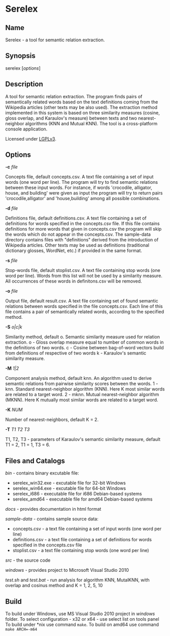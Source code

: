 Serelex
=======

Name
----
Serelex - a tool for semantic relation extraction.

Synopsis
--------
serelex [*options*]

Description
-----------
A tool for semantic relation extraction. The program finds pairs of semantically related words based on the text definitions coming from the Wikipedia articles (other texts may be also used). The extraction method implemented in this system is based on three similarity measures (cosine, gloss overlap, and Karaulov's measure) between texts and two nearest-neighbor algorithms (KNN and Mutual KNN). The tool is a cross-platform console application.

Licensed under [LGPLv3](http://www.gnu.org/licenses/lgpl.html).

Options
-------
**-c** *file*

Concepts file, default concepts.csv. A text file containing a set of input words (one word per line). The program will try to find semantic relations between these input words. For instance, if words 'crocodile, alligator, house, and building' were given as input the program will try to return pairs 'crocodile,alligator' and 'house,building' among all possible combinations.


**-d** *file*

Definitions file, default definitions.csv. A text file containing a set of definitions for words specified in the concepts.csv file. If this file contains definitions for more words that given in concepts.csv the program will skip the words which do not appear in the concepts.csv. The sample-data directory contains files with "definitions" derived from the introduction of Wikipedia articles. Other texts may be used as definitions (traditional dictionary glosses, WordNet, etc.) if provided in the same format.


**-s** *file*

Stop-words file, default stoplist.csv. A text file containing stop words (one word per line). Words from this list will not be used by a similarity measure. All occurrences of these words in definitons.csv will be removed.


**-o** *file*

Output file, default result.csv. A text file containing set of found semantic relations between words specified in the file concepts.csv. Each line of this file contains a pair of semantically related words, according to the specified method.


**-S** *o|c|k*

Similarity method, default o. Semantic similarity measure used for relation extraction. 
 o - Gloss overlap measure equal to number of common words in the definitions of two words.
 c - Cosine between bag-of-word vectors build from definitions of respective of two words
 k - Karaulov's semantic similarity measure. 
 
 
**-M** *1|2*

Component analysis method, default knn. An algorithm used to derive semantic relations from pairwise similarity scores between the words. 
 1 - knn. Standard nearest-neighbor algorithm (KNN). Here K most similar words are related to a target word. 
 2 - mknn. Mutual nearest-neighbor algorithm (MKNN). Here K mutually most similar words are related to a target word.
 

**-K** *NUM*

Number of nearest-neighbors, default K = 2.


**-T** *T1 T2 T3*

T1, T2, T3 - parameters of Karaulov's semantic similarity measure, default T1 = 2, T1 = 1, T3 = 6.


Files and Catalogs
------------------
*bin* - contains binary excutable file:

 * serelex_win32.exe - excutable file for 32-bit Windows
 * serelex_win64.exe - excutable file for 64-bit Windows
 * serelex_i686 - executable file for i686 Debian-based systems
 * serelex_amd64 - executable file for amd64 Debian-based systems

*docs* - provides documentation in html format

*sample-data* - contains sample source data:

 * concepts.csv - a text file containing a set of input words (one word per line)
 * definitions.csv - a text file containing a set of definitions for words specified in the concepts.csv file
 * stoplist.csv - a text file containing stop words (one word per line)

*src* - the source code

*windows* - provides project to Microsoft Visual Studio 2010

*test.sh* and *test.bat*  - run analysis for algorithm KNN, MutalKNN, with overlap and cosinus method and K = 1, 2, 5, 10

Build
-----
To build under Windows, use MS Visual Studio 2010 project in *windows* folder. To select configuration - x32 or x64 - use select list on tools panel
To build under *nix use command `make`. To build on amd64 use command `make ARCH=-m64`

	
